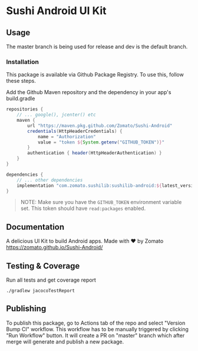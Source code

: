 # Sushi Android UI Kit

## Usage
The master branch is being used for release and dev is the default branch.

### Installation
This package is available via Github Package Registry. To use this, follow these steps.

Add the Github Maven repository and the dependency in your app's build.gradle

```groovy
repositories {
    // ... google(), jcenter() etc
    maven {
        url "https://maven.pkg.github.com/Zomato/Sushi-Android"
        credentials(HttpHeaderCredentials) {
            name = "Authorization"
            value = "token ${System.getenv("GITHUB_TOKEN")}"
        }
        authentication { header(HttpHeaderAuthentication) }
    }
}

dependencies {
    // ... other dependencies
    implementation "com.zomato.sushilib:sushilib-android:${latest_version}"
}

```

> NOTE: Make sure you have the `GITHUB_TOKEN` environment variable set. This token should have `read:packages` enabled.


## Documentation
A delicious UI Kit to build Android apps. Made with ❤ by Zomato <br />
<https://zomato.github.io/Sushi-Android/>

## Testing & Coverage

Run all tests and get coverage report
```shell 
./gradlew jacocoTestReport
```

## Publishing
To publish this package, go to Actions tab of the repo and select "Version Bump CI" workflow. This workflow has to be manually triggered by clicking "Run Workflow" button. It will create a PR on "master" branch which after merge will generate and publish a new package.


